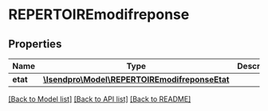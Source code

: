 # REPERTOIREmodifreponse

## Properties
Name | Type | Description | Notes
------------ | ------------- | ------------- | -------------
**etat** | [**\Isendpro\Model\REPERTOIREmodifreponseEtat**](REPERTOIREmodifreponseEtat.md) |  | [optional] 

[[Back to Model list]](../README.md#documentation-for-models) [[Back to API list]](../README.md#documentation-for-api-endpoints) [[Back to README]](../README.md)


